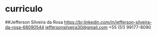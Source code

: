 # curriculo
##Jefferson Silveira da Rosa https://br.linkedin.com/in/jefferson-silveira-da-rosa-68090544 jeffersonsilveira30@gmail.com +55 (51) 99177-8090
